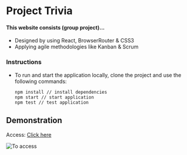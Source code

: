 # Project Trivia

#### This website consists (group project)...

* Designed by using React, BrowserRouter & CSS3
* Applying agile methodologies like Kanban & Scrum

### Instructions
* To run and start the application locally, clone the project and use the following commands:

  ```
  npm install // install dependencies
  npm start // start application
  npm test // test application
  ```

## Demonstration
Access: [Click here]()

![To access]()
